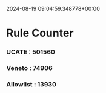 2024-08-19 09:04:59.348778+00:00
# Rule Counter 
 ### UCATE : 501560

 ### Veneto : 74906

 ### Allowlist : 13930